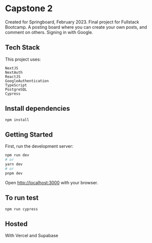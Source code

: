 # Capstone 2
Created for Springboard, February 2023. Final project for Fullstack Bootcamp. A posting board where you can create your own posts, and comment on others. Signing in with Google.

## Tech Stack
This project uses:
```
NextJS
NextAuth
ReactJS
GoogleAuthentication
TypeScript
PostgreSQL
Cypress
```

## Install dependencies
```npm install```

## Getting Started
First, run the development server:

```bash
npm run dev
# or
yarn dev
# or
pnpm dev
```

Open [http://localhost:3000](http://localhost:3000) with your browser.

## To run test
```npm run cypress```

## Hosted
With Vercel and Supabase
